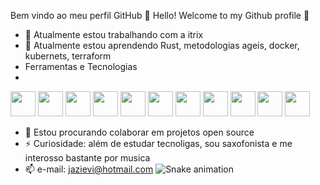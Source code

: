 Bem vindo ao meu perfil GitHub 👋
Hello! Welcome to my Github profile 👋

- 🔭 Atualmente estou trabalhando com a itrix
- 🌱 Atualmente estou aprendendo Rust, metodologias ageis, docker, kubernets, terraform 
- Ferramentas e Tecnologias
- 
<img src="https://cdn.jsdelivr.net/gh/devicons/devicon/icons/git/git-original.svg" width="40" height="40"/>  <img src="https://cdn.jsdelivr.net/gh/devicons/devicon/icons/docker/docker-original.svg" width="40" height="40"/> 
<img src="https://cdn.jsdelivr.net/gh/devicons/devicon/icons/kubernetes/kubernetes-plain.svg" width="40" height="40" /> 
<img src="https://cdn.jsdelivr.net/gh/devicons/devicon/icons/linux/linux-original.svg" width="40" height="40" /> 
<img src="https://cdn.jsdelivr.net/gh/devicons/devicon/icons/fedora/fedora-plain.svg" width="40" height="40" />
<img src="https://cdn.jsdelivr.net/gh/devicons/devicon/icons/rust/rust-plain.svg" width="40" height="40" />
<img src="https://cdn.jsdelivr.net/gh/devicons/devicon/icons/python/python-original.svg" width="40" height="40" />
<img src="https://cdn.jsdelivr.net/gh/devicons/devicon/icons/javascript/javascript-original.svg" width="40" height="40"/>
<img src="https://cdn.jsdelivr.net/gh/devicons/devicon/icons/html5/html5-original.svg" width="40" height="40"/>
<img src="https://cdn.jsdelivr.net/gh/devicons/devicon/icons/css3/css3-original.svg" width="40" height="40"/>
<img src="https://cdn.jsdelivr.net/gh/devicons/devicon/icons/cplusplus/cplusplus-original.svg" width="40" height="40"/>
- 👯 Estou procurando colaborar em projetos open source
- ⚡ Curiosidade: além de estudar tecnoligas, sou saxofonista e me interosso bastante por musica
- 📫 e-mail: jazievi@hotmail.com 
![Snake animation](https://github.com/seu-usuário-aqui/seu-usuário-aqui/blob/output/github-contribution-grid-snake.svg)
